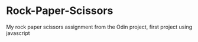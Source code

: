 # Rock-Paper-Scissors
My rock paper scissors assignment from the Odin project, first project using javascript

